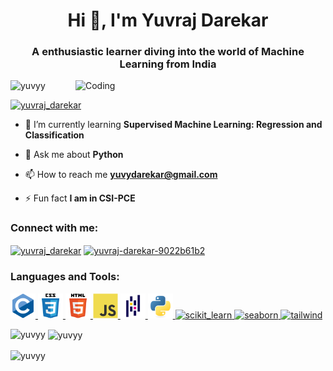 <h1 align="center">Hi 👋, I'm Yuvraj Darekar</h1>
<h3 align="center">A enthusiastic learner diving into the world of Machine Learning from India</h3>
<img align="right" alt="Coding" width="400" src="https://user-images.githubusercontent.com/74038190/238353480-219bcc70-f5dc-466b-9a60-29653d8e8433.gif">

<p align="left"> <img src="https://komarev.com/ghpvc/?username=yuvyy&label=Profile%20views&color=0e75b6&style=flat" alt="yuvyy" /> </p>

<p align="left"> <a href="https://twitter.com/yuvraj_darekar" target="blank"><img src="https://img.shields.io/twitter/follow/yuvraj_darekar?logo=twitter&style=for-the-badge" alt="yuvraj_darekar" /></a> </p>

- 🌱 I’m currently learning **Supervised Machine Learning: Regression and Classification**

- 💬 Ask me about **Python**

- 📫 How to reach me **yuvydarekar@gmail.com**

- ⚡ Fun fact **I am in CSI-PCE**

<h3 align="left">Connect with me:</h3>
<p align="left">
<a href="https://twitter.com/yuvraj_darekar" target="blank"><img align="center" src="https://raw.githubusercontent.com/rahuldkjain/github-profile-readme-generator/master/src/images/icons/Social/twitter.svg" alt="yuvraj_darekar" height="30" width="40" /></a>
<a href="https://linkedin.com/in/yuvraj-darekar-9022b61b2" target="blank"><img align="center" src="https://raw.githubusercontent.com/rahuldkjain/github-profile-readme-generator/master/src/images/icons/Social/linked-in-alt.svg" alt="yuvraj-darekar-9022b61b2" height="30" width="40" /></a>
</p>

<h3 align="left">Languages and Tools:</h3>
<p align="left"> <a href="https://www.cprogramming.com/" target="_blank" rel="noreferrer"> <img src="https://raw.githubusercontent.com/devicons/devicon/master/icons/c/c-original.svg" alt="c" width="40" height="40"/> </a> <a href="https://www.w3schools.com/css/" target="_blank" rel="noreferrer"> <img src="https://raw.githubusercontent.com/devicons/devicon/master/icons/css3/css3-original-wordmark.svg" alt="css3" width="40" height="40"/> </a> <a href="https://www.w3.org/html/" target="_blank" rel="noreferrer"> <img src="https://raw.githubusercontent.com/devicons/devicon/master/icons/html5/html5-original-wordmark.svg" alt="html5" width="40" height="40"/> </a> <a href="https://developer.mozilla.org/en-US/docs/Web/JavaScript" target="_blank" rel="noreferrer"> <img src="https://raw.githubusercontent.com/devicons/devicon/master/icons/javascript/javascript-original.svg" alt="javascript" width="40" height="40"/> </a> <a href="https://pandas.pydata.org/" target="_blank" rel="noreferrer"> <img src="https://raw.githubusercontent.com/devicons/devicon/2ae2a900d2f041da66e950e4d48052658d850630/icons/pandas/pandas-original.svg" alt="pandas" width="40" height="40"/> </a> <a href="https://www.python.org" target="_blank" rel="noreferrer"> <img src="https://raw.githubusercontent.com/devicons/devicon/master/icons/python/python-original.svg" alt="python" width="40" height="40"/> </a> <a href="https://scikit-learn.org/" target="_blank" rel="noreferrer"> <img src="https://upload.wikimedia.org/wikipedia/commons/0/05/Scikit_learn_logo_small.svg" alt="scikit_learn" width="40" height="40"/> </a> <a href="https://seaborn.pydata.org/" target="_blank" rel="noreferrer"> <img src="https://seaborn.pydata.org/_images/logo-mark-lightbg.svg" alt="seaborn" width="40" height="40"/> </a> <a href="https://tailwindcss.com/" target="_blank" rel="noreferrer"> <img src="https://www.vectorlogo.zone/logos/tailwindcss/tailwindcss-icon.svg" alt="tailwind" width="40" height="40"/> </a> </p>

<p><img align="left" src="https://github-readme-stats.vercel.app/api/top-langs?username=yuvyy&show_icons=true&locale=en&layout=compact" alt="yuvyy" /></p>

<p>&nbsp;<img align="center" src="https://github-readme-stats.vercel.app/api?username=yuvyy&show_icons=true&locale=en" alt="yuvyy" /></p>

<p><img align="center" src="https://github-readme-streak-stats.herokuapp.com/?user=yuvyy&" alt="yuvyy" /></p>
